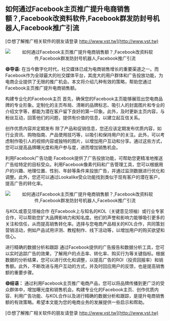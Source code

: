 ## **如何通过Facebook主页推广提升电商销售额？,Facebook改资料软件,Facebook群发防封号机器人,Facebook推广引流**

[😍想了解推广相关软件的朋友请登录 http://www.vst.tw](http://www.vst.tw)

 <center><img src="https://vst.tw/MP4/tuiguang/png/0.png" alt="如何通过Facebook主页推广提升电商销售额？,Facebook改资料软件,Facebook群发防封号机器人,Facebook推广引流"></center>

**😄导语:**
在当今数字化时代，社交媒体已成为电商销售增长的重要渠道之一。而Facebook作为全球最大的社交媒体平台，其庞大的用户群体和广告投放功能，为电商企业提供了无限的推广机会。本文将介绍几种有效的策略，帮助您通过Facebook主页推广提升电商销售额。

构建专业化的Facebook主页
首先，确保您的Facebook主页能够展现出您电商品牌的专业形象。定制化的主页布局、清晰的品牌标志、吸引人的封面图片和专业的介绍文字等，都能为潜在客户留下良好的第一印象。此外，及时更新主页内容，与粉丝互动，回答他们的问题，提供有价值的信息，以建立起互信关系。

创作优质内容并定期发布
除了产品和促销信息，您还应该定期发布优质内容，如行业资讯、购物指南、产品使用技巧等，以吸引和保持用户的关注。此外，可以考虑制作吸引人的视频内容或独特的图片，以增加用户互动和分享。通过这些方式，您可以提高品牌曝光度和用户参与度，进而增加销售机会。

利用Facebook广告功能
Facebook提供了广告投放功能，可帮助您更精准地推送广告给特定的目标受众。利用Facebook像素代码和广告管理工具，您可以根据用户的兴趣、地理位置、性别、年龄等条件来投放广告，并通过监测数据进行优化和调整。此外，您还可以通过Lookalike受众功能找到类似于现有客户的潜在客户，提高广告的转化率。

 <center><img src="https://vst.tw/MP4/tuiguang/png/5.png" alt="如何通过Facebook主页推广提升电商销售额？,Facebook改资料软件,Facebook群发防封号机器人,Facebook推广引流"></center>

与KOL或意见领袖合作
在Facebook上与知名的KOL（关键意见领袖）或行业专家合作，可以帮助您扩大品牌影响力和知名度。他们的声誉和影响力能够吸引更多的关注和信任，从而提高销售转化率。选择与您电商产品相关的KOL合作，共同策划营销活动，例如产品试用评测、教程制作、线下活动等，以增加用户的购买欲望和信心。

进行精确的数据分析和跟踪
通过Facebook提供的广告报告和数据分析工具，您可以实时追踪广告的效果，了解用户的点击率、转化率、购买行为等关键指标。根据数据的分析结果，您可以进行优化和调整，以提高广告的ROI（投资回报率）和销售额。此外，不断改进与用户互动的方式，并及时回应用户的反馈，也是提高销售额的重要步骤。

**😄结语：**
通过利用Facebook主页推广电商产品，您可以将品牌传播到更广泛的受众群体中，增加曝光度和销售机会。构建专业化的Facebook主页、创作优质内容、利用广告功能、与KOL合作以及进行精确的数据分析和跟踪，是提升电商销售额的有效策略。希望本文能为您的电商业务的发展提供一些启示和帮助。

[😍想了解推广相关软件的朋友请登录 http://www.vst.tw](http://www.vst.tw)



